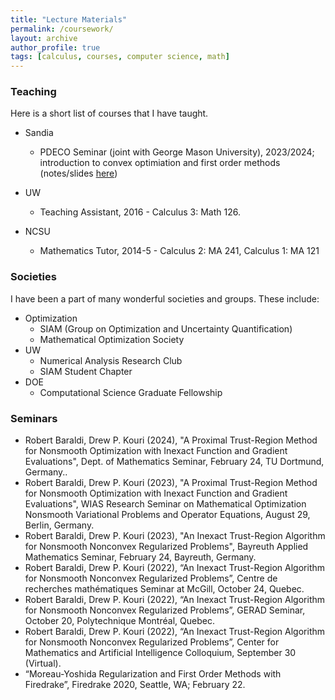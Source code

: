 ```yaml
---
title: "Lecture Materials"
permalink: /coursework/
layout: archive
author_profile: true
tags: [calculus, courses, computer science, math]
---
```






<!-- ### Ordered -- Unordered -- Ordered -->


<!-- ### Ordered -- Unordered -- Unordered -->

<!-- 1. ordered item
2. ordered item
  * **unordered**
  * **unordered**
    * unordered item
    * unordered item
3. ordered item
4. ordered item -->


### Teaching
Here is a short list of courses that I have taught.
* Sandia
  * PDECO Seminar (joint with George Mason University), 2023/2024; introduction to convex optimiation and first order methods (notes/slides [here](https://github.com/harbirantil/PDE_Control_Seminar/blob/main/Fall_2023/HAntil_PDECO.pdf))

* UW
	* Teaching Assistant, 2016 - Calculus 3: Math 126.
* NCSU
	* Mathematics Tutor, 2014-5 - Calculus 2: MA 241, Calculus 1: MA 121

### Societies
I have been a part of many wonderful societies and groups. These include:
* Optimization
  * SIAM (Group on Optimization and Uncertainty Quantification)
  * Mathematical Optimization Society
* UW
  * Numerical Analysis Research Club
  * SIAM Student Chapter
* DOE
  * Computational Science Graduate Fellowship


### Seminars

* Robert Baraldi, Drew P. Kouri (2024),  "A Proximal Trust-Region Method for Nonsmooth Optimization with Inexact Function and Gradient Evaluations", Dept. of Mathematics Seminar, February 24, TU Dortmund, Germany..
* Robert Baraldi, Drew P. Kouri (2023),  "A Proximal Trust-Region Method for Nonsmooth Optimization with Inexact Function and Gradient Evaluations", WIAS Research Seminar on Mathematical Optimization Nonsmooth Variational Problems and Operator Equations, August 29, Berlin, Germany.
* Robert Baraldi, Drew P. Kouri (2023),  "An Inexact Trust-Region Algorithm for Nonsmooth Nonconvex Regularized Problems", Bayreuth Applied Mathematics Seminar, February 24, Bayreuth, Germany.
* Robert Baraldi, Drew P. Kouri (2022), “An Inexact Trust-Region Algorithm for Nonsmooth Nonconvex Regularized Problems”, Centre de recherches mathématiques Seminar at McGill, October 24, Quebec.
* Robert Baraldi, Drew P. Kouri (2022), “An Inexact Trust-Region Algorithm for Nonsmooth Nonconvex Regularized Problems”, GERAD Seminar, October 20, Polytechnique Montréal, Quebec.
* Robert Baraldi, Drew P. Kouri (2022), “An Inexact Trust-Region Algorithm for Nonsmooth Nonconvex Regularized Problems”, Center for Mathematics and Artificial Intelligence Colloquium, September 30 (Virtual).
* “Moreau-Yoshida Regularization and First Order Methods with Firedrake”, Firedrake 2020, Seattle, WA; February 22.

<!-- ### Relevant Coursework
* University of Washington
	* CSE 521 - Algorithms
	* CSE 546 - Machine Learning
	* AMATH 515/6 - Fundamentals and Numerical Optimization
	* AMATH 568/9 - Advanced Methods for Ordinary/Partial Differential Equations
	* AMATH 584 - Linear Algebra
	* AMATH 585/6 - Numerical Solutions for ODEs/PDEs
	* ESS 511/2 - Seismology and Geophysical Continuum Mechanics
	* ESS 564 - Theoretical Seismology
	* AMATH 583 - High Performance Scientific Computing
* North Carolina State University
	* MA 540 - Uncertainty Quantification for Physical and Biological Models
	* MA 573/4 - Mathematical Modeling for Physical and Biological Processes 1/2
	* MA 580 - Numerical Analysis -->
